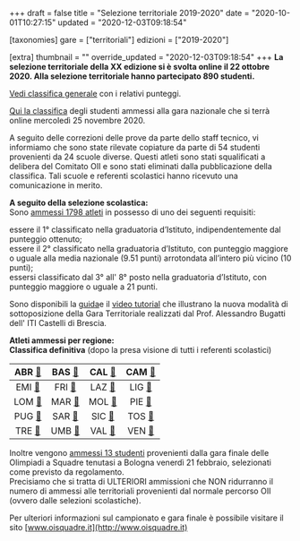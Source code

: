 +++
draft = false
title = "Selezione territoriale 2019-2020"
date = "2020-10-01T10:27:15"
updated = "2020-12-03T09:18:54"

[taxonomies]
gare = ["territoriali"]
edizioni = ["2019-2020"]

[extra]
thumbnail = ""
override_updated = "2020-12-03T09:18:54"
+++
**La selezione territoriale della XX edizione si è svolta online il 22 ottobre 2020. Alla selezione territoriale hanno partecipato 890 studenti.** <br/>
<!-- more -->

[Vedi classifica generale](/oldsite/172/classifica-territoriale-2020.xlsx) con i relativi punteggi.

[Qui la classifica](/oldsite/172/classifica-ammessi-territoriale-2020.xlsx) degli studenti ammessi alla gara nazionale che si terrà online mercoledì 25 novembre 2020.

A seguito delle correzioni delle prove da parte dello staff tecnico, vi informiamo che sono state rilevate copiature da parte di 54 studenti provenienti da 24 scuole diverse. Questi atleti sono stati squalificati a delibera del Comitato OII e sono stati eliminati dalla pubblicazione della classifica. Tali scuole e referenti scolastici hanno ricevuto una comunicazione in merito.

**A seguito della selezione scolastica:**<br/>Sono [ammessi 1798 atleti](/oldsite/172/1798_ammessi_selezione_territoriale_21_aprile.xlsx) in possesso di uno dei seguenti requisiti:

essere il 1° classificato nella graduatoria d’Istituto, indipendentemente dal punteggio ottenuto;<br/>essere il 2° classificato nella graduatoria d’Istituto, con punteggio maggiore o uguale alla media nazionale (9.51 punti) arrotondata all’intero più vicino (10 punti);<br/>essersi classificato dal 3° all' 8° posto nella graduatoria d’Istituto, con punteggio maggiore o uguale a 21 punti.

Sono disponibili la [guida](http://www.imparando.net/sito/olimpiadi_di_informatica.htm)e il [video tutorial](https://www.youtube.com/watch?v=2JbEsQCmkbk) che illustrano la nuova modalità di sottoposizione della Gara Territoriale realizzati dal Prof. Alessandro Bugatti dell' ITI Castelli di Brescia.

**Atleti ammessi per regione:**<br/>**Classifica definitiva** (dopo la presa visione di tutti i referenti scolastici)

|  ABR [🔗](/oldsite/172/abruzzo2020.pdf)  | BAS [🔗](/oldsite/172/basilicata2020.pdf) |  CAL [🔗](/oldsite/172/calabria2020.pdf)   | CAM [🔗](/oldsite/172/campania2020.pdf) |
| :--------------------------------------: | :------------------------------------: | :-------------------------------------: | :----------------------------------: |
|  EMI [🔗](/oldsite/172/emilia2020.pdf)   |   FRI [🔗](/oldsite/172/friuli2020.pdf)   |    LAZ [🔗](/oldsite/172/lazio2020.pdf)    | LIG [🔗](/oldsite/172/liguria2020.pdf)  |
| LOM [🔗](/oldsite/172/lombardia2020.pdf) |   MAR [🔗](/oldsite/172/marche2020.pdf)   |   MOL [🔗](/oldsite/172/molise2020.pdf)    | PIE [🔗](/oldsite/172/piemonte2020.pdf) |
|  PUG [🔗](/oldsite/172/puglia2020.pdf)   |  SAR [🔗](/oldsite/172/sardegna2020.pdf)  |   SIC [🔗](/oldsite/172/sicilia2020.pdf)   | TOS [🔗](/oldsite/172/toscana2020.pdf)  |
| TRE [🔗](/oldsite/172/trentino2020.pdf)  |   UMB [🔗](/oldsite/172/umbria2020.pdf)   | VAL [🔗](/oldsite/172/valle-aosta2020.pdf) |  VEN [🔗](/oldsite/172/veneto2020.pdf)  |

Inoltre vengono [ammessi 13 studenti](/oldsite/172/Olimpiadi_a_squadre_ammessi_sel._territoriale.xlsx) provenienti dalla gara finale delle Olimpiadi a Squadre tenutasi a Bologna venerdì 21 febbraio, selezionati come previsto da regolamento.<br/>Precisiamo che si tratta di ULTERIORI ammissioni che NON ridurranno il numero di ammessi alle territoriali provenienti dal normale percorso OII (ovvero dalle selezioni scolastiche).

Per ulteriori informazioni sul campionato e gara finale è possibile visitare il sito [www.oisquadre.it](http://www.oisquadre.it)
